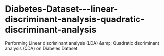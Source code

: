 # Diabetes-Dataset---linear-discriminant-analysis-quadratic-discriminant-analysis
Performing Linear discriminant analysis (LDA) &amp;amp; Quadratic discriminant analysis (QDA) on Diabetes Dataset.
